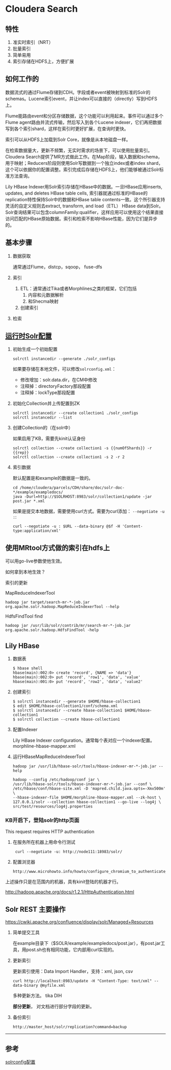# Cloudera Search

## 特性

1.  准实时索引（NRT）
2.  批量索引
3.  简单易用
4.  索引存储在HDFS上，方便扩展

## 如何工作的

数据流式的通过Flume存储到CDH。字段或者event被映射到标准的Solr的schemas。Lucene索引event，并让index可以直接的（directly）写到HDFS上。

Flume能路由event和分区存储数据，这个功能可以利用起来。事件可以通过多个Flume agent路由并流式传输，然后写入到各个Lucene indexer，它们再把数据写到各个索引shard，这样在索引时更好扩展，在查询时更快。

索引可以从HDFS上加载到Solr Core，就像是从本地磁盘一样。

在检索数据量大，更新不频繁，无实时需求的场景下，可以使用批量索引。Cloudera Search提供了MR方式做此工作。在Map阶段，输入数据和schema，用于映射；Reducers阶段则使用Solr写数据到一个独立index或者index shard，这个可以依据你的配置调整。索引完成后存储在HDFS上，他们能够被通过Solr标准方法查询。

Lily HBase Indexer用Solr索引存储在HBase中的数据。一旦HBase应用inserts, updates, and deletes HBase table cells, 索引器就通过标准的HBase的replication特性保持Solr中的数据和HBase table contents一致。这个所引器支持灵活的自定义规则去extract, transform, and load（ETL） HBase data到Solr。Solr查询结果可以包含columnFamily:qualifier，这样应用可以使用这个结果直接访问匹配的HBase原始数据。索引和检索不影响HBase性能，因为它们是异步的。

## 基本步骤

1.  数据获取

    通常通过Flume，distcp，sqoop， fuse-dfs

2.  索引

    1. ETL：通常通过Tika或者Morphlines之类的框架，它们包括
        1. 内容和元数据解析
        2. 和Shecma映射
    2. 创建索引

3.  检索






## [运行时Solr配置](http://www.cloudera.com/content/cloudera-content/cloudera-docs/CDH5/latest/Search/Cloudera-Search-Installation-Guide/csig_deploy_search_solrcloud.html)

1.  初始生成一个初始配置

        solrctl instancedir --generate ./solr_configs

    如果要存储在本地文件，可以修改`solrconfig.xml`： 

    *   修改增加：solr.data.dir，在CM中修改
    *   注释掉：directoryFactory那段配置
    *   注释掉：lockType那段配置

2.  初始化Collection并上传配置到ZK

        solrctl instancedir --create collection1 ./solr_configs
        solrctl instancedir --list

3.  创建Collection的（在solr中）
        
    如果启用了KB，需要先kinit认证身份

        solrctl collection --create collection1 -s {{numOfShards}} -r {{rep}}
        solrctl collection --create collection1 -s 2 -r 2

4.  索引数据

    默认配置是和example的数据是一致的。

        cd /home/cloudera/parcels/CDH/share/doc/solr-doc-*/example/exampledocs/
        java -Durl=http://$SOLRHOST:8983/solr/collection1/update -jar post.jar *.xml

    如果是提交本地数据，需要使用curl方式。需要为curl添加： `--negotiate -u :`:
            
        curl --negotiate -u : $URL --data-binary @$f -H 'Content-type:application/xml'

## 使用MRtool方式做的索引在hdfs上

可以用go-live参数使他生效。

如何拿到本地生效？

索引的更新

MapReduceIndexerTool

    hadoop jar target/search-mr-*-job.jar org.apache.solr.hadoop.MapReduceIndexerTool --help

HdfsFindTool  find

    hadoop jar /usr/lib/solr/contrib/mr/search-mr-*-job.jar org.apache.solr.hadoop.HdfsFindTool -help

## Lily HBase

1.  数据表  

        $ hbase shell
        hbase(main):002:0> create 'record', {NAME => 'data'}
        hbase(main):002:0> put 'record', 'row1', 'data', 'value'
        hbase(main):001:0> put 'record', 'row2', 'data', 'value2'

2.  创建索引

        $ solrctl instancedir --generate $HOME/hbase-collection1
        $ edit $HOME/hbase-collection1/conf/schema.xml
        $ solrctl instancedir --create hbase-collection1 $HOME/hbase-collection1
        $ solrctl collection --create hbase-collection1

3.  配置Indexer

    Lily HBase Indexer configuration。通常每个表对应一个indexer配置。morphline-hbase-mapper.xml

4.  运行HBaseMapReduceIndexerTool

        hadoop jar /usr/lib/hbase-solr/tools/hbase-indexer-mr-*-job.jar --help

        hadoop --config /etc/hadoop/conf jar \
        /usr/lib/hbase-solr/tools/hbase-indexer-mr-*-job.jar --conf \
        /etc/hbase/conf/hbase-site.xml -D 'mapred.child.java.opts=-Xmx500m' \
        --hbase-indexer-file $HOME/morphline-hbase-mapper.xml --zk-host \
        127.0.0.1/solr --collection hbase-collection1 --go-live --log4j \
        src/test/resources/log4j.properties


### KB开启下，登陆solr的http页面

This request requires HTTP authentication

1. 在服务所在机器上用命令行测试

        curl --negotiate -u: http://node111:18983/solr/

2.  配置浏览器

        http://www.microhowto.info/howto/configure_chromium_to_authenticate_using_spnego_and_kerberos.html

上述操作只是在范围内的机器，具有kinit登陆的机器才行。

http://hadoop.apache.org/docs/r1.2.1/HttpAuthentication.html

## Solr REST 主要操作

https://cwiki.apache.org/confluence/display/solr/Managed+Resources

1.  简单提交工具

    在example目录下（$SOLR/example/exampledocs/post.jar），有post.jar工具，用post.sh也有相同功能，它内部用curl实现的。

2.  更新索引

    更新索引使用：Data Import Handler，支持：xml, json, csv

        curl http://localhost:8983/update -H "Content-Type: text/xml" --data-binary @myfile.xml

    多种更新方法。 tika DIH

    **部分更新**， 对文档进行部分字段的更新。

3.  备份索引

        http://master_host/solr/replication?command=backup



---

## 参考

[solrconfig配置](https://cwiki.apache.org/confluence/display/solr/DataDir+and+DirectoryFactory+in+SolrConfig)

